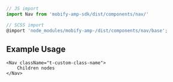 ```js
// JS import
import Nav from 'mobify-amp-sdk/dist/components/nav/'

// SCSS import
@import 'node_modules/mobify-amp-/dist/components/nav/base';
```

## Example Usage

    <Nav className="t-custom-class-name">
        Children nodes
    </Nav>
